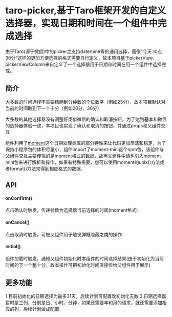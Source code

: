 # taro-picker,基于Taro框架开发的自定义选择器，实现日期和时间在一个组件中完成选择

由于Taro(源于微信)中的picker之支持date/time等的通用选择，而像“今天 10点 30分”这样的更加方便选择的格式需要自行定义，故本项目基于pickerView、pickerViewColumn来自定义了一个选择器用于日期和时间在用一个组件中选择完成。

## 简介

大多数的时间选择不需要精确到分钟数的个位数字（例如23分），故本项目默认对当前的时间取到下一个十分（例如20分、30分）

大多数的其他选择器没有调整好类似微信的确认和取消按钮，为了达到基本和微信的选择器体验一致，本项目也实现了确认和取消的按钮，并通过props和父组件交互

组件利用了[moment](http://momentjs.cn/)这个日期处理类库的部分特性来让代码更加简洁和稳定，为了保持小程序包的体积尽量小，组件import了moment-mini这个npm包，该组件与父组件交互主要传输的是moment格式的数据，故再父组件中请也引入moment-mini包来进行解析和操作，如果有特殊需要，您可以使用moment的unix()方法或者format()方法来得到相应格式的数据。

## API

#### onConfirm()

点击确认时触发，传递参数为选择器当前选择的时间(moment格式)

#### onCancel()

点击取消时触发，可被父组件用于触发弹框隐藏之类的操作

#### initial()

组件加载时触发，通知父组件初始化时本组件的时间选择结果(由于初始化为当前时间的下一个整十分，故本操作可把初始化时间直接传给父组件用于展示)

## 更多功能

1.目前初始化的日期选择为最多31天，后续计划可配置改初始化天数
2.日期选择器暂时是三列，分别是日、小时、分钟，如果还需要年和月的请求，就还需要添加相应的列，后续计划做成配置
